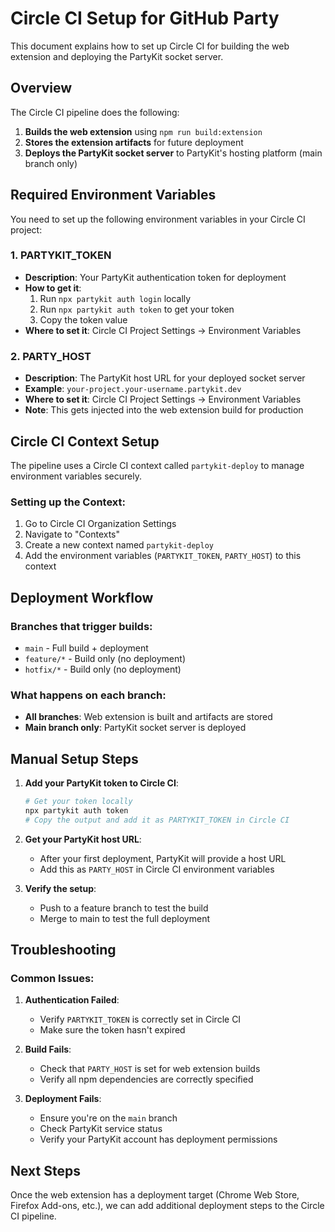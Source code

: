 # Circle CI Setup for GitHub Party

This document explains how to set up Circle CI for building the web extension and deploying the PartyKit socket server.

## Overview

The Circle CI pipeline does the following:
1. **Builds the web extension** using `npm run build:extension`
2. **Stores the extension artifacts** for future deployment
3. **Deploys the PartyKit socket server** to PartyKit's hosting platform (main branch only)

## Required Environment Variables

You need to set up the following environment variables in your Circle CI project:

### 1. PARTYKIT_TOKEN
- **Description**: Your PartyKit authentication token for deployment
- **How to get it**: 
  1. Run `npx partykit auth login` locally
  2. Run `npx partykit auth token` to get your token
  3. Copy the token value
- **Where to set it**: Circle CI Project Settings → Environment Variables

### 2. PARTY_HOST
- **Description**: The PartyKit host URL for your deployed socket server
- **Example**: `your-project.your-username.partykit.dev`
- **Where to set it**: Circle CI Project Settings → Environment Variables
- **Note**: This gets injected into the web extension build for production

## Circle CI Context Setup

The pipeline uses a Circle CI context called `partykit-deploy` to manage environment variables securely.

### Setting up the Context:
1. Go to Circle CI Organization Settings
2. Navigate to "Contexts"
3. Create a new context named `partykit-deploy`
4. Add the environment variables (`PARTYKIT_TOKEN`, `PARTY_HOST`) to this context

## Deployment Workflow

### Branches that trigger builds:
- `main` - Full build + deployment
- `feature/*` - Build only (no deployment)
- `hotfix/*` - Build only (no deployment)

### What happens on each branch:
- **All branches**: Web extension is built and artifacts are stored
- **Main branch only**: PartyKit socket server is deployed

## Manual Setup Steps

1. **Add your PartyKit token to Circle CI**:
   ```bash
   # Get your token locally
   npx partykit auth token
   # Copy the output and add it as PARTYKIT_TOKEN in Circle CI
   ```

2. **Get your PartyKit host URL**:
   - After your first deployment, PartyKit will provide a host URL
   - Add this as `PARTY_HOST` in Circle CI environment variables

3. **Verify the setup**:
   - Push to a feature branch to test the build
   - Merge to main to test the full deployment

## Troubleshooting

### Common Issues:

1. **Authentication Failed**:
   - Verify `PARTYKIT_TOKEN` is correctly set in Circle CI
   - Make sure the token hasn't expired

2. **Build Fails**:
   - Check that `PARTY_HOST` is set for web extension builds
   - Verify all npm dependencies are correctly specified

3. **Deployment Fails**:
   - Ensure you're on the `main` branch
   - Check PartyKit service status
   - Verify your PartyKit account has deployment permissions

## Next Steps

Once the web extension has a deployment target (Chrome Web Store, Firefox Add-ons, etc.), we can add additional deployment steps to the Circle CI pipeline.
